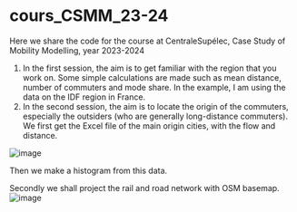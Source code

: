 # cours_CSMM_23-24
Here we share the code for the course at CentraleSupélec, Case Study of Mobility Modelling, year 2023-2024
1. In the first session, the aim is to get familiar with the region that you work on. Some simple calculations are made  such as mean distance, number of commuters and mode share. In the example, I am using the data on the IDF region in France.
2. In the second session, the aim is to locate the origin of the commuters, especially the outsiders (who are generally long-distance commuters). We first get the Excel file of the main origin cities, with the flow and distance.

![image](https://github.com/liangkangenpc/cours_CSMM_23-24/assets/82210230/dad3f254-a32e-471d-8c44-3ac7b68fb431)

Then we make a histogram from this data. 

Secondly we shall project the rail and road network with OSM basemap. 
![image](https://github.com/liangkangenpc/cours_CSMM_23-24/assets/82210230/61120051-f6b5-46bf-aff9-8053d54e5739)

